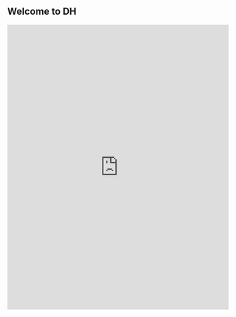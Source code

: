 ## Welcome to DH

<iframe src='https://cdn.knightlab.com/libs/timeline3/latest/embed/index.html?source=17VDF0MVdGv-lzIzJGbNd6PrzgECr8XprwkrIL1OnatA&font=Default&lang=en&initial_zoom=2&height=650' width='100%' height='650' webkitallowfullscreen mozallowfullscreen allowfullscreen frameborder='0'></iframe>
                                

